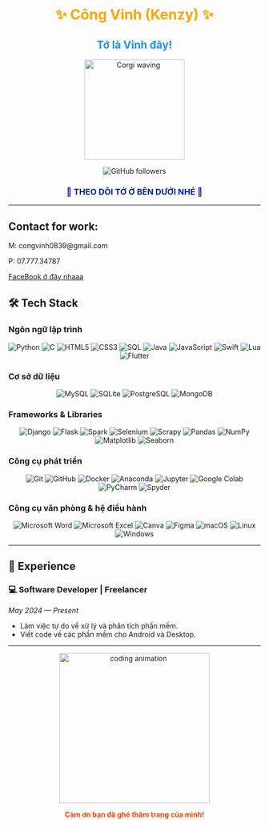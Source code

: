 <h1 align='center'><b style="color:#FFA500">✨ Công Vinh (Kenzy) ✨</b></h1>
<h2 align='center' style="color:#1E90FF">Tớ là Vinh đây!</h2>

<p align="center">
  <img src="https://media1.giphy.com/media/v1.Y2lkPTc5MGI3NjExMWEyMGc0Ymx2eTFzYnNwd2did2ZsZGp4czVvbHdmOWJtdGE3NGozMSZlcD12MV9pbnRlcm5hbF9naWZfYnlfaWQmY3Q9Zw/bi6RQ5x3tqoSI/giphy.webp" width="200" alt="Corgi waving" />
</p>

<p align="center">
  <img src="https://img.shields.io/github/followers/Daocongvinh?label=Follow&style=social" alt="GitHub followers" />
</p>

<h3 align='center' style="color:#0021a6">👋 THEO DÕI TỚ Ở BÊN DƯỚI NHÉ 👋</h3>

---
## Contact for work:
<p>M: congvinh0839@gmail.com </p>
<p>P: 07.777.34787 </p>
<a href="https://www.facebook.com/Vinhne2k4" target="_blank" alt="FaceBook ở đây nhaaa">FaceBook ở đây nhaaa</a>

## 🛠 Tech Stack

### **Ngôn ngữ lập trình**  
<p align="center">
  <img src="https://img.shields.io/badge/-Python-333?style=flat&logo=python" alt="Python" />
  <img src="https://img.shields.io/badge/-C-333?style=flat&logo=c" alt="C" />
  <img src="https://img.shields.io/badge/-HTML5-333?style=flat&logo=html5" alt="HTML5" />
  <img src="https://img.shields.io/badge/-CSS3-333?style=flat&logo=css3&logoColor=1572B6" alt="CSS3" />
  <img src="https://img.shields.io/badge/-SQL-333?style=flat&logo=sql" alt="SQL" />
  <img src="https://img.shields.io/badge/-Java-333?style=flat&logo=java" alt="Java" />
  <img src="https://img.shields.io/badge/-JavaScript-333?style=flat&logo=javascript" alt="JavaScript" />
  <img src="https://img.shields.io/badge/-Swift-333?style=flat&logo=swift" alt="Swift" />
  <img src="https://img.shields.io/badge/-Lua-333?style=flat&logo=lua" alt="Lua" />
  <img src="https://img.shields.io/badge/-Flutter-333?style=flat&logo=flutter" alt="Flutter" />
</p>

### **Cơ sở dữ liệu**  
<p align="center">
  <img src="https://img.shields.io/badge/-MySQL-333?style=flat&logo=mysql" alt="MySQL" />
  <img src="https://img.shields.io/badge/-SQLite-333?style=flat&logo=sqlite" alt="SQLite" />
  <img src="https://img.shields.io/badge/-PostgreSQL-333?style=flat&logo=postgresql" alt="PostgreSQL" />
  <img src="https://img.shields.io/badge/-MongoDB-333?style=flat&logo=mongodb" alt="MongoDB" />
</p>

### **Frameworks & Libraries**  
<p align="center">
  <img src="https://img.shields.io/badge/-Django-333?style=flat&logo=django" alt="Django" />
  <img src="https://img.shields.io/badge/-Flask-333?style=flat&logo=flask" alt="Flask" />
  <img src="https://img.shields.io/badge/-Spark-333?style=flat&logo=spark" alt="Spark" />
  <img src="https://img.shields.io/badge/-Selenium-333?style=flat&logo=selenium" alt="Selenium" />
  <img src="https://img.shields.io/badge/-Scrapy-333?style=flat&logo=scrapy" alt="Scrapy" />
  <img src="https://img.shields.io/badge/-Pandas-333?style=flat&logo=pandas" alt="Pandas" />
  <img src="https://img.shields.io/badge/-NumPy-333?style=flat&logo=numpy" alt="NumPy" />
  <img src="https://img.shields.io/badge/-Matplotlib-333?style=flat&logo=matplotlib" alt="Matplotlib" />
  <img src="https://img.shields.io/badge/-Seaborn-333?style=flat&logo=seaborn" alt="Seaborn" />
</p>

### **Công cụ phát triển**  
<p align="center">
  <img src="https://img.shields.io/badge/-Git-333?style=flat&logo=git" alt="Git" />
  <img src="https://img.shields.io/badge/-GitHub-333?style=flat&logo=github" alt="GitHub" />
  <img src="https://img.shields.io/badge/-Docker-333?style=flat&logo=docker" alt="Docker" />
  <img src="https://img.shields.io/badge/-Anaconda-333?style=flat&logo=anaconda" alt="Anaconda" />
  <img src="https://img.shields.io/badge/-Jupyter-333?style=flat&logo=jupyter" alt="Jupyter" />
  <img src="https://img.shields.io/badge/-Google%20Colab-333?style=flat&logo=googlecolab" alt="Google Colab" />
  <img src="https://img.shields.io/badge/-PyCharm-333?style=flat&logo=pycharm" alt="PyCharm" />
  <img src="https://img.shields.io/badge/-Spyder-333?style=flat&logo=spyder" alt="Spyder" />
</p>

### **Công cụ văn phòng & hệ điều hành**  
<p align="center">
  <img src="https://img.shields.io/badge/-Microsoft%20Word-333?style=flat&logo=microsoftword" alt="Microsoft Word" />
  <img src="https://img.shields.io/badge/-Microsoft%20Excel-333?style=flat&logo=microsoftexcel" alt="Microsoft Excel" />
  <img src="https://img.shields.io/badge/-Canva-333?style=flat&logo=canva" alt="Canva" />
  <img src="https://img.shields.io/badge/-Figma-333?style=flat&logo=figma" alt="Figma" />
  <img src="https://img.shields.io/badge/-macOS-333?style=flat&logo=apple" alt="macOS" />
  <img src="https://img.shields.io/badge/-Linux-333?style=flat&logo=linux" alt="Linux" />
  <img src="https://img.shields.io/badge/-Windows-333?style=flat&logo=windows" alt="Windows" />
</p>

---

## 💼 Experience

### 💻 Software Developer | Freelancer  
*May 2024 — Present*  
- Làm việc tự do về xử lý và phân tích phần mềm.
- Viết code về các phần mềm cho Android và Desktop.

---

<p align="center">
  <img src="https://media.giphy.com/media/3o7aD4cy9buCWf4fdG/giphy.gif" width="300" alt="coding animation" />
</p>

<p align="center">
  <b style="color:#FF4500">Cảm ơn bạn đã ghé thăm trang của mình!</b>
</p>
